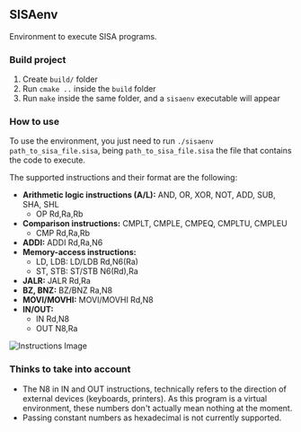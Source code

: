SISAenv
---

Environment to execute SISA programs.

### Build project
1. Create ```build/``` folder
2. Run ```cmake ..``` inside the ```build``` folder
3. Run ```make``` inside the same folder, and a ```sisaenv``` executable will appear

### How to use
To use the environment, you just need to run ```./sisaenv path_to_sisa_file.sisa```, being ```path_to_sisa_file.sisa``` the file that contains the code to execute.

The supported instructions and their format are the following:
* **Arithmetic logic instructions (A/L):** AND, OR, XOR, NOT, ADD, SUB, SHA, SHL
  * OP Rd,Ra,Rb
* **Comparison instructions:** CMPLT, CMPLE, CMPEQ, CMPLTU, CMPLEU
  * CMP Rd,Ra,Rb
* **ADDI:** ADDI Rd,Ra,N6
* **Memory-access instructions:**
  * LD, LDB: LD/LDB Rd,N6(Ra)
  * ST, STB: ST/STB N6(Rd),Ra
* **JALR:** JALR Rd,Ra
* **BZ, BNZ:** BZ/BNZ Ra,N8
* **MOVI/MOVHI:** MOVI/MOVHI Rd,N8
* **IN/OUT:**
  * IN Rd,N8
  * OUT N8,Ra

![Instructions Image](https://github.com/matedavid/sisaenv/blob/master/sisa_instructions.jpg?raw=true)


### Thinks to take into account
* The N8 in IN and OUT instructions, technically refers to the direction of external devices (keyboards, printers). As this program is a virtual environment, these numbers don't actually mean nothing at the moment.
* Passing constant numbers as hexadecimal is not currently supported.
